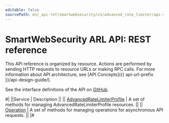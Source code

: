 ```yaml
---
editable: false
sourcePath: en/_api-ref/smartwebsecurity/v1/advanced_rate_limiter/api-ref/index.md
---
```


# SmartWebSecurity ARL API: REST reference

This API reference is organized by resource. Actions are performed by sending HTTP requests to resource URLs or making RPC calls. For more information about API architecture, see [API Concepts]({{ api-url-prefix }}/api-design-guide/).

See the interface definitions of the API on [GitHub](https://github.com/yandex-cloud/cloudapi).

#|
||Service | Description ||
|| [AdvancedRateLimiterProfile](AdvancedRateLimiterProfile/index.md) | A set of methods for managing AdvancedRateLimiterProfile resources. ||
|| [Operation](Operation/index.md) | A set of methods for managing operations for asynchronous API requests. ||
|#